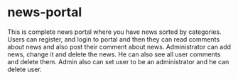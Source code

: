 # news-portal
This is complete news portal where you have news sorted by categories.
Users can register, and login to portal and then they can read comments about news and also post their comment about news.
Administrator can add news, change it and delete the news. He can also see all user comments and delete them. 
Admin also can set user to be an administrator and he can delete user.
